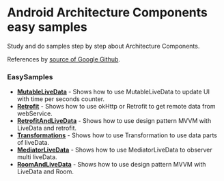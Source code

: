 # Android Architecture Components easy samples
Study and do samples step by step about Architecture Components.

References by [source of Google Github](https://github.com/android/architecture-components-samples).

### EasySamples

* **[MutableLiveData](https://github.com/u0652804/EasyExLiveData)** - Shows how to use MutableLiveData to update UI with time per seconds counter.
* **[Retrofit](https://github.com/u0652804/EasyExRetrofit/tree/main/src/EasyExRetrofit)** - Shows how to use okHttp or Retrofit to get remote data from webService.
* **[RetrofitAndLiveData](https://github.com/u0652804/RetrofitAndLiveData)** - Shows how to use design pattern MVVM with LiveData and retrofit.
* **[Transformations]()** - Shows how to use Transformation to use data parts of liveData<dataModel>.
* **[MediatorLiveData](https://github.com/u0652804/architecture-components-easy-samples/MediatorLiveData)** - Shows how to use MediatorLiveData to observer multi liveData.
* **[RoomAndLiveData]()** - Shows how to use design pattern MVVM with LiveData and Room.
